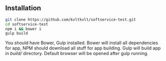 ## Installation
```bash
git clone https://github.com/kvltkvlt/softservice-test.git
cd softservice-test
npm i && bower i
gulp build
```
You should have Bower, Gulp installed.
Bower will install all dependencies for app, NPM should download all stuff for app building. Gulp will build app in *build/* directory.
Default browser will be opened after gulp running.
